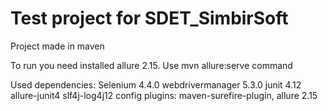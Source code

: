 # Test project for SDET_SimbirSoft

Project made in maven

To run you need installed allure 2.15. Use mvn allure:serve command

Used dependencies:
Selenium 4.4.0
webdrivermanager 5.3.0
junit 4.12
allure-junit4
slf4j-log4j12
config
plugins: maven-surefire-plugin, allure 2.15
